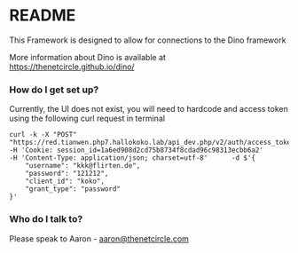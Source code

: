# README #

This Framework is designed to allow for connections to the Dino framework

More information about Dino is available at https://thenetcircle.github.io/dino/

### How do I get set up? ###

Currently, the UI does not exist, you will need to hardcode and access token using the following curl request in terminal

	curl -k -X "POST" "https://red.tianwen.php7.hallokoko.lab/api_dev.php/v2/auth/access_token.json"      -H 'Cookie: session_id=1a6ed908d2cd75b8734f8cdad96c98313ecbb6a2'      -H 'Content-Type: application/json; charset=utf-8'      -d $'{
  		"username": "kkk@flirten.de",
  		"password": "121212",
  		"client_id": "koko",
  		"grant_type": "password"
	}'


### Who do I talk to? ###

Please speak to Aaron - aaron@thenetcircle.com
